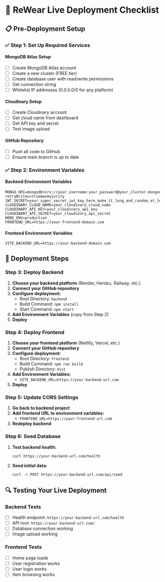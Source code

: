 # 🚀 ReWear Live Deployment Checklist

## 📋 Pre-Deployment Setup

### ✅ Step 1: Set Up Required Services

#### **MongoDB Atlas Setup**
- [ ] Create MongoDB Atlas account
- [ ] Create a new cluster (FREE tier)
- [ ] Create database user with read/write permissions
- [ ] Get connection string
- [ ] Whitelist IP addresses (0.0.0.0/0 for any platform)

#### **Cloudinary Setup**
- [ ] Create Cloudinary account
- [ ] Get cloud name from dashboard
- [ ] Get API key and secret
- [ ] Test image upload

#### **GitHub Repository**
- [ ] Push all code to GitHub
- [ ] Ensure main branch is up to date

### ✅ Step 2: Environment Variables

#### **Backend Environment Variables**
```
MONGO_URI=mongodb+srv://your_username:your_password@your_cluster.mongodb.net/rewear?retryWrites=true&w=majority
JWT_SECRET=your_super_secret_jwt_key_here_make_it_long_and_random_at_least_32_characters
CLOUDINARY_CLOUD_NAME=your_cloudinary_cloud_name
CLOUDINARY_API_KEY=your_cloudinary_api_key
CLOUDINARY_API_SECRET=your_cloudinary_api_secret
NODE_ENV=production
FRONTEND_URL=https://your-frontend-domain.com
```

#### **Frontend Environment Variables**
```
VITE_BACKEND_URL=https://your-backend-domain.com
```

## 🚀 Deployment Steps

### **Step 3: Deploy Backend**

1. **Choose your backend platform** (Render, Heroku, Railway, etc.)
2. **Connect your GitHub repository**
3. **Configure deployment:**
   - Root Directory: `backend`
   - Build Command: `npm install`
   - Start Command: `npm start`
4. **Add Environment Variables** (copy from Step 2)
5. **Deploy**

### **Step 4: Deploy Frontend**

1. **Choose your frontend platform** (Netlify, Vercel, etc.)
2. **Connect your GitHub repository**
3. **Configure deployment:**
   - Root Directory: `frontend`
   - Build Command: `npm run build`
   - Publish Directory: `dist`
4. **Add Environment Variables:**
   - `VITE_BACKEND_URL=https://your-backend-url.com`
5. **Deploy**

### **Step 5: Update CORS Settings**

1. **Go back to backend project**
2. **Add frontend URL to environment variables:**
   - `FRONTEND_URL=https://your-frontend-url.com`
3. **Redeploy backend**

### **Step 6: Seed Database**

1. **Test backend health:**
   ```bash
   curl https://your-backend-url.com/health
   ```
2. **Seed initial data:**
   ```bash
   curl -X POST https://your-backend-url.com/api/seed
   ```

## 🔍 Testing Your Live Deployment

### **Backend Tests**
- [ ] Health endpoint: `https://your-backend-url.com/health`
- [ ] API root: `https://your-backend-url.com/`
- [ ] Database connection working
- [ ] Image upload working

### **Frontend Tests**
- [ ] Home page loads
- [ ] User registration works
- [ ] User login works
- [ ] Item browsing works
